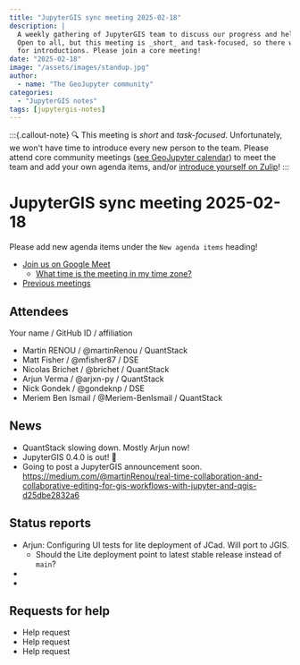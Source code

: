 ```yaml
---
title: "JupyterGIS sync meeting 2025-02-18"
description: |
  A weekly gathering of JupyterGIS team to discuss our progress and help each other out.
  Open to all, but this meeting is _short_ and task-focused, so there will not be time
  for introductions. Please join a core meeting!
date: "2025-02-18"
image: "/assets/images/standup.jpg"
author:
  - name: "The GeoJupyter community"
categories:
  - "JupyterGIS notes"
tags: [jupytergis-notes]
---
```


:::{.callout-note}
:mag: This meeting is _short_ and _task-focused_. Unfortunately, we won't have time to
introduce every new person to the team. Please attend core community meetings ([see
GeoJupyter calendar](https://geojupyter.org/calendar)) to meet the team and add your own
agenda items, and/or
[introduce yourself on Zulip](https://jupyter.zulipchat.com/#narrow/channel/471314-geojupyter/topic/Welcome)!
:::


# JupyterGIS sync meeting 2025-02-18

Please add new agenda items under the `New agenda items` heading!

- [Join us on Google Meet](https://meet.google.com/zhk-vygf-gke)
  - [What time is the meeting in my time zone?](https://dateful.com/convert/utc?t=4pm)
- [Previous meetings](https://geojupyter.org/blog/#category=JupyterGIS%20notes)


## Attendees

Your name / GitHub ID / affiliation

* Martin RENOU / @martinRenou / QuantStack
* Matt Fisher / @mfisher87 / DSE
* Nicolas Brichet / @brichet / QuantStack
* Arjun Verma / @arjxn-py / QuantStack
* Nick Gondek / @gondeknp / DSE
* Meriem Ben Ismail / @Meriem-BenIsmail / QuantStack


## News

* QuantStack slowing down. Mostly Arjun now!
* JupyterGIS 0.4.0 is out! :tada:
* Going to post a JupyterGIS announcement soon. https://medium.com/@martinRenou/real-time-collaboration-and-collaborative-editing-for-gis-workflows-with-jupyter-and-qgis-d25dbe2832a6


## Status reports

* Arjun: Configuring UI tests for lite deployment of JCad. Will port to JGIS.
    * Should the Lite deployment point to latest stable release instead of `main`?
*
*

## Requests for help

* Help request
* Help request
* Help request

